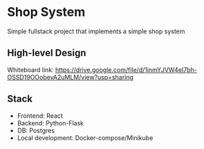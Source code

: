 # Shop System
Simple fullstack project that implements a simple shop system

## High-level Design
Whiteboard link: https://drive.google.com/file/d/1inmYJVW4eI7bh-OSSD19OOobevA2uMLM/view?usp=sharing

## Stack
- Frontend: React
- Backend: Python-Flask
- DB: Postgres
- Local development: Docker-compose/Minikube